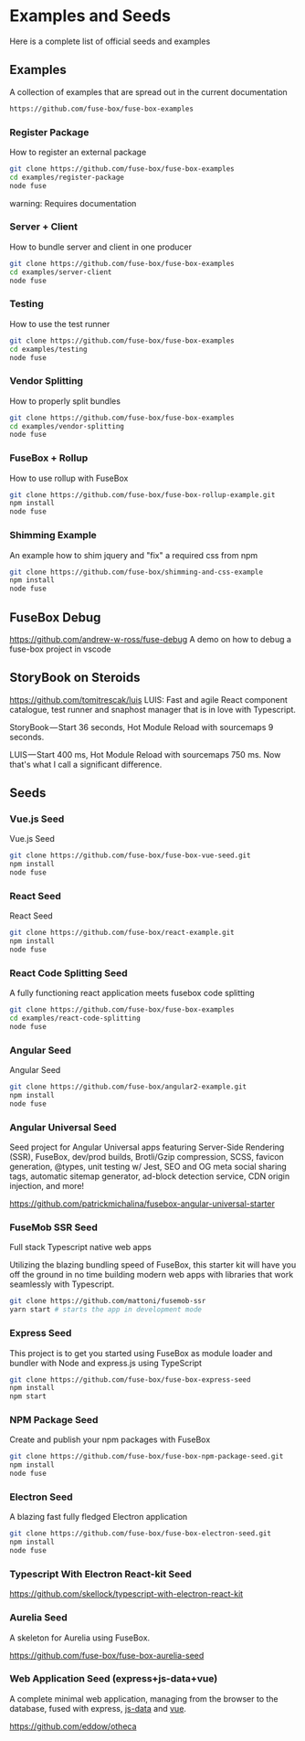 # Examples and Seeds

Here is a complete list of official seeds and examples

## Examples

A collection of examples that are spread out in the current documentation
```bash
https://github.com/fuse-box/fuse-box-examples
```

### Register Package

How to register an external package

```bash
git clone https://github.com/fuse-box/fuse-box-examples
cd examples/register-package
node fuse
```

warning: Requires documentation

### Server + Client

How to bundle server and client in one producer


```bash
git clone https://github.com/fuse-box/fuse-box-examples
cd examples/server-client
node fuse
```

### Testing

How to use the test runner
```bash
git clone https://github.com/fuse-box/fuse-box-examples
cd examples/testing
node fuse
```


### Vendor Splitting

How to properly split bundles

```bash
git clone https://github.com/fuse-box/fuse-box-examples
cd examples/vendor-splitting
node fuse
```

### FuseBox + Rollup

How to use rollup with FuseBox
```bash
git clone https://github.com/fuse-box/fuse-box-rollup-example.git
npm install
node fuse
```

### Shimming Example
An example how to shim jquery and "fix" a required css from npm

```bash
git clone https://github.com/fuse-box/shimming-and-css-example
npm install
node fuse
```

## FuseBox Debug
https://github.com/andrew-w-ross/fuse-debug
A demo on how to debug a fuse-box project in vscode


## StoryBook on Steroids
https://github.com/tomitrescak/luis
LUIS: Fast and agile React component catalogue, test runner and snaphost manager that is in love with Typescript.

StoryBook — Start 36 seconds, Hot Module Reload with sourcemaps 9 seconds.

LUIS — Start 400 ms, Hot Module Reload with sourcemaps 750 ms. Now that's what I call a significant difference.


## Seeds

### Vue.js Seed

Vue.js Seed

```bash
git clone https://github.com/fuse-box/fuse-box-vue-seed.git
npm install
node fuse
```

### React Seed

React Seed

```bash
git clone https://github.com/fuse-box/react-example.git
npm install
node fuse
```

### React Code Splitting Seed

A fully functioning react application meets fusebox code splitting

```bash
git clone https://github.com/fuse-box/fuse-box-examples
cd examples/react-code-splitting
node fuse
```

### Angular Seed

Angular Seed

```bash
git clone https://github.com/fuse-box/angular2-example.git
npm install
node fuse
```

### Angular Universal Seed
Seed project for Angular Universal apps featuring Server-Side Rendering (SSR), FuseBox, dev/prod builds, Brotli/Gzip compression, SCSS, favicon generation, @types, unit testing w/ Jest, SEO and OG meta social sharing tags, automatic sitemap generator, ad-block detection service, CDN origin injection, and more!

https://github.com/patrickmichalina/fusebox-angular-universal-starter

### FuseMob SSR Seed

Full stack Typescript native web apps

Utilizing the blazing bundling speed of FuseBox, this starter kit will have you off the ground in no time building modern web apps with libraries that work seamlessly with Typescript.

```bash
git clone https://github.com/mattoni/fusemob-ssr
yarn start # starts the app in development mode
```


### Express Seed
This project is to get you started using FuseBox as module loader and bundler with Node and express.js using TypeScript

```bash
git clone https://github.com/fuse-box/fuse-box-express-seed
npm install
npm start
```

### NPM Package Seed

Create and publish your npm packages with FuseBox

```bash
git clone https://github.com/fuse-box/fuse-box-npm-package-seed.git
npm install
node fuse
```

### Electron Seed

A blazing fast fully fledged Electron application

```bash
git clone https://github.com/fuse-box/fuse-box-electron-seed.git
npm install
node fuse
```

### Typescript With Electron React-kit Seed

https://github.com/skellock/typescript-with-electron-react-kit

### Aurelia Seed
A skeleton for Aurelia using FuseBox.

https://github.com/fuse-box/fuse-box-aurelia-seed

### Web Application Seed (express+js-data+vue)
A complete minimal web application, managing from the browser to the database, fused with express, [js-data](http://www.js-data.io/docs/home) and [vue](https://vuejs.org/).

https://github.com/eddow/otheca
